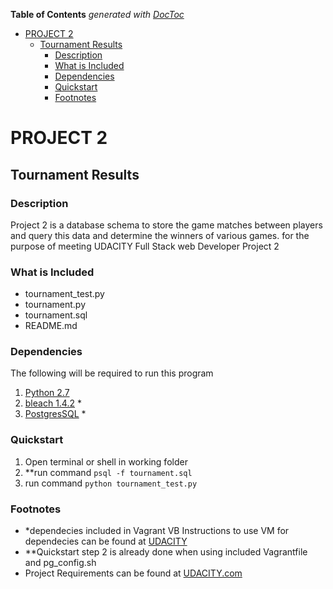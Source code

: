 **Table of Contents**  *generated with [DocToc](http://doctoc.herokuapp.com/)*

- [PROJECT 2](#)
	- [Tournament Results](#)
		- [Description](#)
		- [What is Included](#)
		- [Dependencies](#)
		- [Quickstart](#)
		- [Footnotes](#)

# **PROJECT 2**
## Tournament Results

### Description

Project 2 is  a database schema to store the game matches between players 
and query this data and determine the winners of various games.
for the purpose of meeting UDACITY Full Stack web Developer Project 2

### What is Included

* tournament_test.py
* tournament.py
* tournament.sql
* README.md

### Dependencies

The following will be required to run this program

1. [Python 2.7](https://www.python.org/downloads/release/python-2710/)
2. [bleach 1.4.2](https://pypi.python.org/pypi/bleach) *
3. [PostgresSQL](http://www.postgresql.org/) *

### Quickstart

1. Open terminal or shell in working folder
2. **run command `psql -f tournament.sql`
3. run command `python tournament_test.py`



### Footnotes

* *dependecies included in Vagrant VB
	Instructions to use VM for dependecies can be found at [UDACITY](https://www.udacity.com/wiki/ud088/vagrant)
* **Quickstart step 2 is already done when using included Vagrantfile and pg_config.sh
* Project Requirements can be found at [UDACITY.com](http://www.UDACITY.com/)
